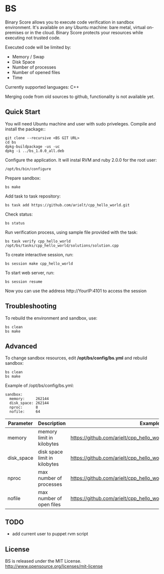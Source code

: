 BS
==

Binary Score allows you to execute code verification in sandbox environment. It's available on any Ubuntu machine: bare metal, virtual on-premises or in the cloud. Binary Score protects your resources while executing not trusted code. 

Executed code will be limited by:

 * Memory / Swap
 * Disk Space
 * Number of processes
 * Number of opened files
 * Time
 
Currently supported languages: C++

Merging code from old sources to github, functionality is not available yet.

## Quick Start

You will need Ubuntu machine and user with sudo priveleges.
Compile and install the package::

    git clone --recursive <BS GIT URL>
    cd bs
    dpkg-buildpackage -us -uc
    dpkg -i ../bs_1.0.0_all.deb

Configure the application. It will instal RVM and ruby 2.0.0 for the root user:

    /opt/bs/bin/configure

Prepare sandbox:

    bs make
        
Add task to task repository:

    bs task add https://github.com/arielt/cpp_hello_world.git
    
Check status:

    bs status

Run verification process, using sample file provided with the task:

    bs task verify cpp_hello_world /opt/bs/tasks/cpp_hello_world/solutions/solution.cpp

To create interactive session, run:
    
    bs session make cpp_hello_world

To start web server, run:

    bs session resume 

Now you can use the address http://YourIP:4101 to access the session

## Troubleshooting

To rebuild the environment and sandbox, use:

    bs clean
    bs make

## Advanced

To change sandbox resources, edit **/opt/bs/config/bs.yml** and rebuild sandbox:

    bs clean
    bs make

Example of /opt/bs/config/bs.yml:

    sandbox:
      memory:     262144
      disk_space: 262144
      nproc:      8
      nofile:     64

Parameter     | Description | Example of neutralized action
------------- | ----------- | -----------------
memory        | memory limit in kilobytes | https://github.com/arielt/cpp_hello_world/blob/master/solutions/solution_malloc_bomb.cpp
disk_space    | disk space limit in kilobytes | https://github.com/arielt/cpp_hello_world/blob/master/solutions/solution_hd_explosion.cpp
nproc       | max number of processes | https://github.com/arielt/cpp_hello_world/blob/master/solutions/solution_fork_bomb.cpp
nofile       | max number of open files | https://github.com/arielt/cpp_hello_world/blob/master/solutions/solution_multiple_files.cpp

## TODO

* add current user to puppet rvm script

## License

BS is released under the MIT License. http://www.opensource.org/licenses/mit-license


